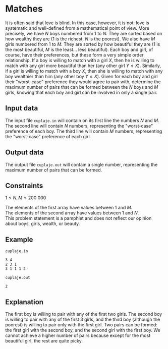 # Matches

It is often said that love is blind. In this case, however, it is not: love is systematic and well-defined from a mathematical point of view. More precisely, we have $N$ boys numbered from $1$ to $N$. They are sorted based on how wealthy they are ($1$ is the richest, $N$ is the poorest). We also have $M$ girls numbered from $1$ to $M$. They are sorted by how beautiful they are ($1$ is the most beautiful, $M$ is the least... less beautiful). Each boy and girl, of course, have their preferences, but these form a very simple order relationship. If a boy is willing to match with a girl $X$, then he is willing to match with any girl more beautiful than her (any other girl $Y \leq X$). Similarly, if a girl is willing to match with a boy $X$, then she is willing to match with any boy wealthier than him (any other boy $Y \leq X$). Given for each boy and girl their "worst-case" preference they would agree to pair with, determine the maximum number of pairs that can be formed between the $N$ boys and $M$ girls, knowing that each boy and girl can be involved in only a single pair.

## Input data

The input file `cuplaje.in` will contain on its first line the numbers $N$ and $M$. 
The second line will contain $N$ numbers, representing the "worst-case" preference of each boy. 
The third line will contain $M$ numbers, representing the "worst-case" preference of each girl.

## Output data

The output file `cuplaje.out` will contain a single number, representing the maximum number of pairs that can be formed.

## Constraints

$1 \leq N, M \leq 200\ 000$

The elements of the first array have values between $1$ and $M$.  
The elements of the second array have values between $1$ and $N$.  
This problem statement is a pamphlet and does not reflect our opinion about boys, girls, wealth, or beauty.

## Example

`cuplaje.in` 
```
3 4
2 3 1
3 1 1 1 2 
```

`cuplaje.out` 
```
2
```

## Explanation

The first boy is willing to pair with any of the first two girls. The second boy is willing to pair with any of the first 3 girls, and the third boy (although the poorest) is willing to pair only with the first girl.
Two pairs can be formed: the first girl with the second boy, and the second girl with the first boy. We cannot achieve a higher number of pairs because except for the most beautiful girl, the rest are quite picky.